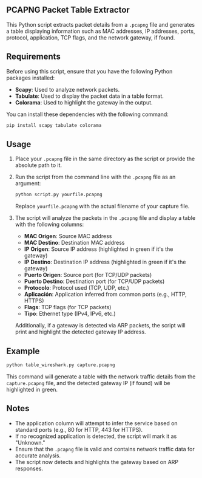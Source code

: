 ## PCAPNG Packet Table Extractor

This Python script extracts packet details from a `.pcapng` file and generates a table displaying information such as MAC addresses, IP addresses, ports, protocol, application, TCP flags, and the network gateway, if found.

## Requirements

Before using this script, ensure that you have the following Python packages installed:

- **Scapy**: Used to analyze network packets.
- **Tabulate**: Used to display the packet data in a table format.
- **Colorama**: Used to highlight the gateway in the output.

You can install these dependencies with the following command:

```bash
pip install scapy tabulate colorama
```

## Usage

1. Place your `.pcapng` file in the same directory as the script or provide the absolute path to it.
   
2. Run the script from the command line with the `.pcapng` file as an argument:

   ```bash
   python script.py yourfile.pcapng
   ```

   Replace `yourfile.pcapng` with the actual filename of your capture file.

3. The script will analyze the packets in the `.pcapng` file and display a table with the following columns:

   - **MAC Origen**: Source MAC address
   - **MAC Destino**: Destination MAC address
   - **IP Origen**: Source IP address (highlighted in green if it's the gateway)
   - **IP Destino**: Destination IP address (highlighted in green if it's the gateway)
   - **Puerto Origen**: Source port (for TCP/UDP packets)
   - **Puerto Destino**: Destination port (for TCP/UDP packets)
   - **Protocolo**: Protocol used (TCP, UDP, etc.)
   - **Aplicación**: Application inferred from common ports (e.g., HTTP, HTTPS)
   - **Flags**: TCP flags (for TCP packets)
   - **Tipo**: Ethernet type (IPv4, IPv6, etc.)

   Additionally, if a gateway is detected via ARP packets, the script will print and highlight the detected gateway IP address.

## Example

```bash
python table_wireshark.py capture.pcapng
```

This command will generate a table with the network traffic details from the `capture.pcapng` file, and the detected gateway IP (if found) will be highlighted in green.

## Notes

- The application column will attempt to infer the service based on standard ports (e.g., 80 for HTTP, 443 for HTTPS).
- If no recognized application is detected, the script will mark it as "Unknown."
- Ensure that the `.pcapng` file is valid and contains network traffic data for accurate analysis.
- The script now detects and highlights the gateway based on ARP responses.

